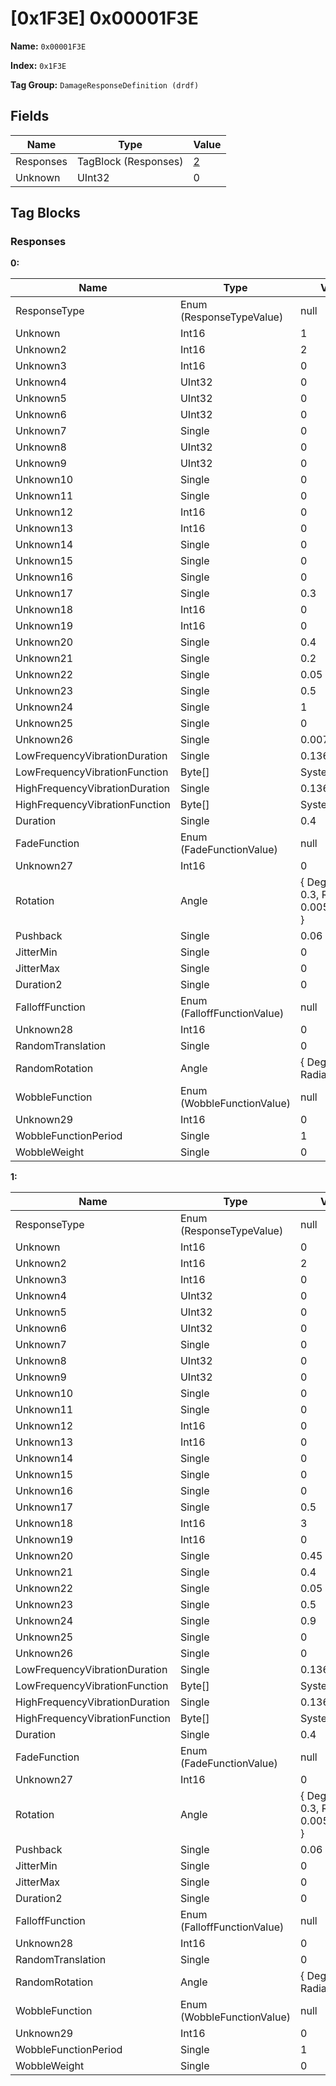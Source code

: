 # [0x1F3E] 0x00001F3E

**Name:** ```0x00001F3E```

**Index:** ```0x1F3E```

**Tag Group:** ```DamageResponseDefinition (drdf)```

## Fields

Name	| Type	| Value
---	|---	|---	|
Responses	|TagBlock (Responses)	|[2](#responses)
Unknown	|UInt32	|0


## Tag Blocks

### Responses

**0:**

Name	| Type	| Value
---	|---	|---	|
ResponseType	|Enum (ResponseTypeValue)	|null
Unknown	|Int16	|1
Unknown2	|Int16	|2
Unknown3	|Int16	|0
Unknown4	|UInt32	|0
Unknown5	|UInt32	|0
Unknown6	|UInt32	|0
Unknown7	|Single	|0
Unknown8	|UInt32	|0
Unknown9	|UInt32	|0
Unknown10	|Single	|0
Unknown11	|Single	|0
Unknown12	|Int16	|0
Unknown13	|Int16	|0
Unknown14	|Single	|0
Unknown15	|Single	|0
Unknown16	|Single	|0
Unknown17	|Single	|0.3
Unknown18	|Int16	|0
Unknown19	|Int16	|0
Unknown20	|Single	|0.4
Unknown21	|Single	|0.2
Unknown22	|Single	|0.05
Unknown23	|Single	|0.5
Unknown24	|Single	|1
Unknown25	|Single	|0
Unknown26	|Single	|0.00784314
LowFrequencyVibrationDuration	|Single	|0.136
LowFrequencyVibrationFunction	|Byte[]	|System.Byte[]
HighFrequencyVibrationDuration	|Single	|0.136
HighFrequencyVibrationFunction	|Byte[]	|System.Byte[]
Duration	|Single	|0.4
FadeFunction	|Enum (FadeFunctionValue)	|null
Unknown27	|Int16	|0
Rotation	|Angle	|{ Degrees: 0.3, Radians: 0.005235988 }
Pushback	|Single	|0.06
JitterMin	|Single	|0
JitterMax	|Single	|0
Duration2	|Single	|0
FalloffFunction	|Enum (FalloffFunctionValue)	|null
Unknown28	|Int16	|0
RandomTranslation	|Single	|0
RandomRotation	|Angle	|{ Degrees: 0, Radians: 0 }
WobbleFunction	|Enum (WobbleFunctionValue)	|null
Unknown29	|Int16	|0
WobbleFunctionPeriod	|Single	|1
WobbleWeight	|Single	|0


**1:**

Name	| Type	| Value
---	|---	|---	|
ResponseType	|Enum (ResponseTypeValue)	|null
Unknown	|Int16	|0
Unknown2	|Int16	|2
Unknown3	|Int16	|0
Unknown4	|UInt32	|0
Unknown5	|UInt32	|0
Unknown6	|UInt32	|0
Unknown7	|Single	|0
Unknown8	|UInt32	|0
Unknown9	|UInt32	|0
Unknown10	|Single	|0
Unknown11	|Single	|0
Unknown12	|Int16	|0
Unknown13	|Int16	|0
Unknown14	|Single	|0
Unknown15	|Single	|0
Unknown16	|Single	|0
Unknown17	|Single	|0.5
Unknown18	|Int16	|3
Unknown19	|Int16	|0
Unknown20	|Single	|0.45
Unknown21	|Single	|0.4
Unknown22	|Single	|0.05
Unknown23	|Single	|0.5
Unknown24	|Single	|0.9
Unknown25	|Single	|0
Unknown26	|Single	|0
LowFrequencyVibrationDuration	|Single	|0.136
LowFrequencyVibrationFunction	|Byte[]	|System.Byte[]
HighFrequencyVibrationDuration	|Single	|0.136
HighFrequencyVibrationFunction	|Byte[]	|System.Byte[]
Duration	|Single	|0.4
FadeFunction	|Enum (FadeFunctionValue)	|null
Unknown27	|Int16	|0
Rotation	|Angle	|{ Degrees: 0.3, Radians: 0.005235988 }
Pushback	|Single	|0.06
JitterMin	|Single	|0
JitterMax	|Single	|0
Duration2	|Single	|0
FalloffFunction	|Enum (FalloffFunctionValue)	|null
Unknown28	|Int16	|0
RandomTranslation	|Single	|0
RandomRotation	|Angle	|{ Degrees: 0, Radians: 0 }
WobbleFunction	|Enum (WobbleFunctionValue)	|null
Unknown29	|Int16	|0
WobbleFunctionPeriod	|Single	|1
WobbleWeight	|Single	|0


